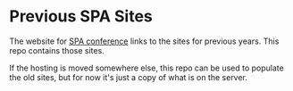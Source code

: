 # Previous SPA Sites

The website for [SPA conference](http://www.spaconference.org/) links to the sites for previous years. This repo contains those sites.

If the hosting is moved somewhere else, this repo can be used to populate the old sites, but for now it's just a copy of what is on the server.
